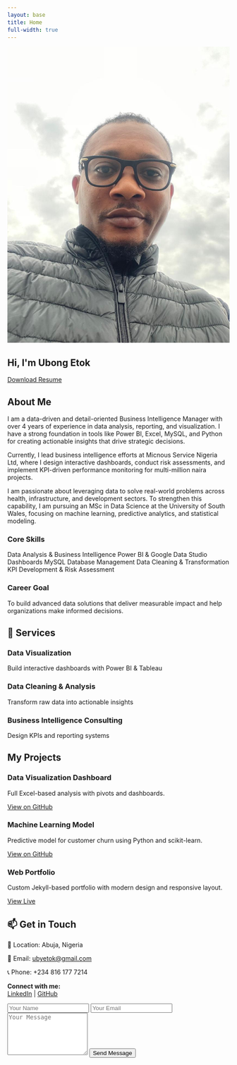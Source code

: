 ```yaml
---
layout: base
title: Home
full-width: true
---
```


<!-- Particles.js Container -->
<div id="particles-js"></div>

<!-- HERO SECTION -->
<section class="hero" id="home">
  <div class="hero-content">
    <img src="/assets/img/githubpics.jpg" alt="Ubong Etok Avatar" class="hero-avatar">
    <h1>Hi, I'm <span>Ubong Etok</span></h1>
    <p><span id="typed"></span></p>
    <a href="/assets/myresume.pdf" class="resume-btn" download>Download Resume</a>
  </div>
</section>

<!-- ABOUT SECTION -->
<section id="about">
  <h2>About Me</h2>
  <p>
    I am a data-driven and detail-oriented Business Intelligence Manager with over 4 years of experience in data analysis, reporting, and visualization. 
    I have a strong foundation in tools like Power BI, Excel, MySQL, and Python for creating actionable insights that drive strategic decisions.
  </p>
  <p>
    Currently, I lead business intelligence efforts at Micnous Service Nigeria Ltd, where I design interactive dashboards, conduct risk assessments, and implement KPI-driven performance monitoring for multi-million naira projects.
  </p>
  <p>
    I am passionate about leveraging data to solve real-world problems across health, infrastructure, and development sectors. 
    To strengthen this capability, I am pursuing an MSc in Data Science at the University of South Wales, focusing on machine learning, predictive analytics, and statistical modeling.
  </p>

  <h3>Core Skills</h3>
  <div class="skills">
    <span class="skill-badge">Data Analysis & Business Intelligence</span>
    <span class="skill-badge">Power BI & Google Data Studio Dashboards</span>
    <span class="skill-badge">MySQL Database Management</span>
    <span class="skill-badge">Data Cleaning & Transformation</span>
    <span class="skill-badge">KPI Development & Risk Assessment</span>
  </div>

  <h3>Career Goal</h3>
  <p>To build advanced data solutions that deliver measurable impact and help organizations make informed decisions.</p>
</section>

<!-- SERVICES SECTION -->
<section id="services">
  <h2>💼 Services</h2>
  <div class="projects-grid">
    <div class="project-card">
      <h3>Data Visualization</h3>
      <p>Build interactive dashboards with Power BI & Tableau</p>
    </div>
    <div class="project-card">
      <h3>Data Cleaning & Analysis</h3>
      <p>Transform raw data into actionable insights</p>
    </div>
    <div class="project-card">
      <h3>Business Intelligence Consulting</h3>
      <p>Design KPIs and reporting systems</p>
    </div>
  </div>
</section>

<!-- PROJECTS SECTION -->
<section id="projects">
  <h2>My Projects</h2>
  <div class="projects-grid">
    <div class="project-card">
      <h3>Data Visualization Dashboard</h3>
      <p>Full Excel-based analysis with pivots and dashboards.</p>
      <a href="https://github.com/xzibitetok/Xzibit-Sales-Analysis" target="_blank">View on GitHub</a>
    </div>
    <div class="project-card">
      <h3>Machine Learning Model</h3>
      <p>Predictive model for customer churn using Python and scikit-learn.</p>
      <a href="https://github.com/xzibitetok/project2" target="_blank">View on GitHub</a>
    </div>
    <div class="project-card">
      <h3>Web Portfolio</h3>
      <p>Custom Jekyll-based portfolio with modern design and responsive layout.</p>
      <a href="https://xzibitetok.github.io" target="_blank">View Live</a>
    </div>
  </div>
</section>

<!-- CONTACT / GET IN TOUCH SECTION -->
<section id="contact">
  <h2>📫 Get in Touch</h2>
  <div class="projects-grid">
    <div class="project-card">
      <p>📍 Location: Abuja, Nigeria</p>
      <p>📧 Email: <a href="mailto:ubyetok@gmail.com">ubyetok@gmail.com</a></p>
      <p>📞 Phone: +234 816 177 7214</p>
      <p>
        <strong>Connect with me:</strong><br>
        <a href="https://www.linkedin.com/in/ubong-etok-56b4a0170/" target="_blank">LinkedIn</a> | 
        <a href="https://github.com/xzibitetok" target="_blank">GitHub</a>
      </p>
    </div>
    <div class="project-card">
      <form action="https://formspree.io/f/xwpnkevb" method="POST">
        <input type="text" name="name" placeholder="Your Name" required>
        <input type="email" name="_replyto" placeholder="Your Email" required>
        <textarea name="message" rows="6" placeholder="Your Message" required></textarea>
        <button type="submit">Send Message</button>
      </form>
    </div>
  </div>
</section>
